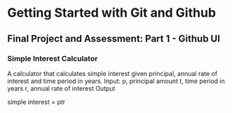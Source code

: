 # Getting Started with Git and Github
## Final Project and Assessment: Part 1 - Github UI

### Simple Interest Calculator
A calculator that calculates simple interest given principal, annual rate of interest and time period in years.
Input:
   p, principal amount
   t, time period in years
   r, annual rate of interest
Output

   simple interest = p*t*r
